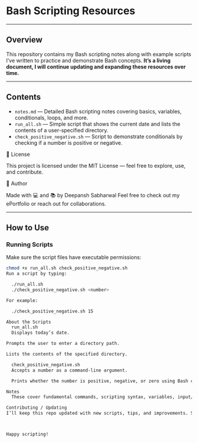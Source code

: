 # Bash Scripting Resources  

---


## Overview

This repository contains my Bash scripting notes along with example scripts I’ve written to practice and demonstrate Bash concepts. **It’s a living document, I will continue updating and expanding these resources over time.**

---

## Contents

- `notes.md` — Detailed Bash scripting notes covering basics, variables, conditionals, loops, and more.  
- `run_all.sh` — Simple script that shows the current date and lists the contents of a user-specified directory.  
- `check_positive_negative.sh` — Script to demonstrate conditionals by checking if a number is positive or negative.

🔖 License

This project is licensed under the MIT License — feel free to explore, use, and contribute.

🙌 Author

Made with 💻 and 📚 by Deepansh Sabharwal
Feel free to check out my ePortfolio or reach out for collaborations.

---

## How to Use

### Running Scripts

Make sure the script files have executable permissions:

```bash
chmod +x run_all.sh check_positive_negative.sh
Run a script by typing:

  ./run_all.sh
  ./check_positive_negative.sh <number>

For example:

  ./check_positive_negative.sh 15

About the Scripts
  run_all.sh
  Displays today’s date.

Prompts the user to enter a directory path.

Lists the contents of the specified directory.

  check_positive_negative.sh
  Accepts a number as a command-line argument.

  Prints whether the number is positive, negative, or zero using Bash conditionals.

Notes
  These cover fundamental commands, scripting syntax, variables, input/output handling, conditionals, loops, and good scripting practices. The notes are designed to help beginners move towards intermediate Bash scripting skills.

Contributing / Updating
I’ll keep this repo updated with new scripts, tips, and improvements. Suggestions and feedback are welcome!



Happy scripting!


